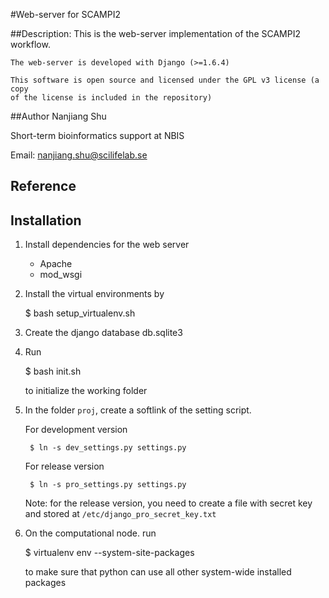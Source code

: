 #Web-server for SCAMPI2

##Description:
    This is the web-server implementation of the SCAMPI2 workflow.

    The web-server is developed with Django (>=1.6.4)

    This software is open source and licensed under the GPL v3 license (a copy
    of the license is included in the repository)


##Author
Nanjiang Shu

Short-term bioinformatics support at NBIS

Email: nanjiang.shu@scilifelab.se

## Reference

## Installation

1. Install dependencies for the web server
    * Apache
    * mod\_wsgi

2. Install the virtual environments by 

    $ bash setup_virtualenv.sh

3. Create the django database db.sqlite3

4. Run 

    $ bash init.sh

    to initialize the working folder

5. In the folder `proj`, create a softlink of the setting script.

    For development version

        $ ln -s dev_settings.py settings.py

    For release version

        $ ln -s pro_settings.py settings.py

    Note: for the release version, you need to create a file with secret key
    and stored at `/etc/django_pro_secret_key.txt`

6.  On the computational node. run 

    $ virtualenv env --system-site-packages

    to make sure that python can use all other system-wide installed packages

